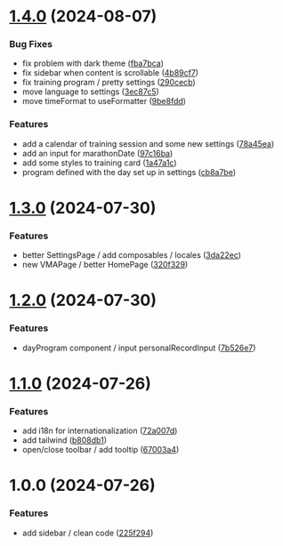 # [1.4.0](https://github.com/TheoLaperrouse/SportProgram/compare/v1.3.0...v1.4.0) (2024-08-07)

### Bug Fixes

-   fix problem with dark theme ([fba7bca](https://github.com/TheoLaperrouse/SportProgram/commit/fba7bca06031a2876828b7961168c990e3cff513))
-   fix sidebar when content is scrollable ([4b89cf7](https://github.com/TheoLaperrouse/SportProgram/commit/4b89cf7541b1de7f4a9a27ffe3d11c9733373192))
-   fix training program / pretty settings ([290cecb](https://github.com/TheoLaperrouse/SportProgram/commit/290cecbfe7e633740194ff22b8a45b6f087f29b3))
-   move language to settings ([3ec87c5](https://github.com/TheoLaperrouse/SportProgram/commit/3ec87c552dab2ca9edb5d927742b9bbdafa013fc))
-   move timeFormat to useFormatter ([9be8fdd](https://github.com/TheoLaperrouse/SportProgram/commit/9be8fddc306329fda72754ede617b9ed0bd744d6))

### Features

-   add a calendar of training session and some new settings ([78a45ea](https://github.com/TheoLaperrouse/SportProgram/commit/78a45ead3c1fe7092dac7177d156f01465c8616e))
-   add an input for marathonDate ([97c16ba](https://github.com/TheoLaperrouse/SportProgram/commit/97c16bad5a892494f3e5c3d2e88b6bd98e690ae8))
-   add some styles to training card ([1a47a1c](https://github.com/TheoLaperrouse/SportProgram/commit/1a47a1ceb0694a00220e4265188487a62862c6fe))
-   program defined with the day set up in settings ([cb8a7be](https://github.com/TheoLaperrouse/SportProgram/commit/cb8a7be606aa2f5998a134560b62c66ac3f25843))

# [1.3.0](https://github.com/TheoLaperrouse/SportProgram/compare/v1.2.0...v1.3.0) (2024-07-30)

### Features

-   better SettingsPage / add composables / locales ([3da22ec](https://github.com/TheoLaperrouse/SportProgram/commit/3da22ec65c4f2283f6e5b6ea0fa6b7ef84ad6600))
-   new VMAPage / better HomePage ([320f329](https://github.com/TheoLaperrouse/SportProgram/commit/320f329be80c3d667bec30212e646774275dfcb2))

# [1.2.0](https://github.com/TheoLaperrouse/SportProgram/compare/v1.1.0...v1.2.0) (2024-07-30)

### Features

-   dayProgram component / input personalRecordInput ([7b526e7](https://github.com/TheoLaperrouse/SportProgram/commit/7b526e79340030f71575bc2d7902b0caeb9634d3))

# [1.1.0](https://github.com/TheoLaperrouse/SportProgram/compare/v1.0.0...v1.1.0) (2024-07-26)

### Features

-   add i18n for internationalization ([72a007d](https://github.com/TheoLaperrouse/SportProgram/commit/72a007d1f6f9d5e1b0d4813c3d9894da7b0b5078))
-   add tailwind ([b808db1](https://github.com/TheoLaperrouse/SportProgram/commit/b808db1a1e2beea9840c74d4dfb2b1e8c11eebc8))
-   open/close toolbar / add tooltip ([67003a4](https://github.com/TheoLaperrouse/SportProgram/commit/67003a4515e6a0f0599d2506ee2bda9687e90633))

# 1.0.0 (2024-07-26)

### Features

-   add sidebar / clean code ([225f294](https://github.com/TheoLaperrouse/SportProgram/commit/225f294221b678d37f1d339a456acbb24e3d3c59))
